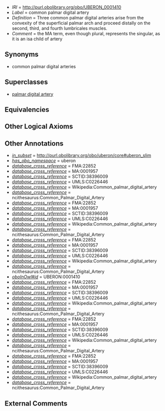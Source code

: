  * *IRI* = http://purl.obolibrary.org/obo/UBERON_0001410
 * *Label* = common palmar digital artery
 * *Definition* = Three common palmar digital arteries arise from the convexity of the superficial palmar arch and proceed distally on the second, third, and fourth lumbricales muscles.
 * *Comment* = the MA term, even though plural, represents the singular, as it is an isa child of artery

## Synonyms

 * common palmar digital arteries

## Superclasses

 * [palmar digital artery](../../UBERON/41/UBERON_0006141.md)

## Equivalencies


## Other Logical Axioms


## Other Annotations

 * *[in_subset](../../et/oboInOwl#inSubset.md)* = http://purl.obolibrary.org/obo/uberon/core#uberon_slim
 * *[has_obo_namespace](../../ce/oboInOwl#hasOBONamespace.md)* = uberon
 * *[database_cross_reference](../../ef/oboInOwl#hasDbXref.md)* = FMA:22852
 * *[database_cross_reference](../../ef/oboInOwl#hasDbXref.md)* = MA:0001957
 * *[database_cross_reference](../../ef/oboInOwl#hasDbXref.md)* = SCTID:38396009
 * *[database_cross_reference](../../ef/oboInOwl#hasDbXref.md)* = UMLS:C0226446
 * *[database_cross_reference](../../ef/oboInOwl#hasDbXref.md)* = Wikipedia:Common_palmar_digital_artery
 * *[database_cross_reference](../../ef/oboInOwl#hasDbXref.md)* = ncithesaurus:Common_Palmar_Digital_Artery
 * *[database_cross_reference](../../ef/oboInOwl#hasDbXref.md)* = FMA:22852
 * *[database_cross_reference](../../ef/oboInOwl#hasDbXref.md)* = MA:0001957
 * *[database_cross_reference](../../ef/oboInOwl#hasDbXref.md)* = SCTID:38396009
 * *[database_cross_reference](../../ef/oboInOwl#hasDbXref.md)* = UMLS:C0226446
 * *[database_cross_reference](../../ef/oboInOwl#hasDbXref.md)* = Wikipedia:Common_palmar_digital_artery
 * *[database_cross_reference](../../ef/oboInOwl#hasDbXref.md)* = ncithesaurus:Common_Palmar_Digital_Artery
 * *[database_cross_reference](../../ef/oboInOwl#hasDbXref.md)* = FMA:22852
 * *[database_cross_reference](../../ef/oboInOwl#hasDbXref.md)* = MA:0001957
 * *[database_cross_reference](../../ef/oboInOwl#hasDbXref.md)* = SCTID:38396009
 * *[database_cross_reference](../../ef/oboInOwl#hasDbXref.md)* = UMLS:C0226446
 * *[database_cross_reference](../../ef/oboInOwl#hasDbXref.md)* = Wikipedia:Common_palmar_digital_artery
 * *[database_cross_reference](../../ef/oboInOwl#hasDbXref.md)* = ncithesaurus:Common_Palmar_Digital_Artery
 * *[oboInOwl#id](../../id/oboInOwl#id.md)* = UBERON:0001410
 * *[database_cross_reference](../../ef/oboInOwl#hasDbXref.md)* = FMA:22852
 * *[database_cross_reference](../../ef/oboInOwl#hasDbXref.md)* = MA:0001957
 * *[database_cross_reference](../../ef/oboInOwl#hasDbXref.md)* = SCTID:38396009
 * *[database_cross_reference](../../ef/oboInOwl#hasDbXref.md)* = UMLS:C0226446
 * *[database_cross_reference](../../ef/oboInOwl#hasDbXref.md)* = Wikipedia:Common_palmar_digital_artery
 * *[database_cross_reference](../../ef/oboInOwl#hasDbXref.md)* = ncithesaurus:Common_Palmar_Digital_Artery
 * *[database_cross_reference](../../ef/oboInOwl#hasDbXref.md)* = FMA:22852
 * *[database_cross_reference](../../ef/oboInOwl#hasDbXref.md)* = MA:0001957
 * *[database_cross_reference](../../ef/oboInOwl#hasDbXref.md)* = SCTID:38396009
 * *[database_cross_reference](../../ef/oboInOwl#hasDbXref.md)* = UMLS:C0226446
 * *[database_cross_reference](../../ef/oboInOwl#hasDbXref.md)* = Wikipedia:Common_palmar_digital_artery
 * *[database_cross_reference](../../ef/oboInOwl#hasDbXref.md)* = ncithesaurus:Common_Palmar_Digital_Artery
 * *[database_cross_reference](../../ef/oboInOwl#hasDbXref.md)* = FMA:22852
 * *[database_cross_reference](../../ef/oboInOwl#hasDbXref.md)* = MA:0001957
 * *[database_cross_reference](../../ef/oboInOwl#hasDbXref.md)* = SCTID:38396009
 * *[database_cross_reference](../../ef/oboInOwl#hasDbXref.md)* = UMLS:C0226446
 * *[database_cross_reference](../../ef/oboInOwl#hasDbXref.md)* = Wikipedia:Common_palmar_digital_artery
 * *[database_cross_reference](../../ef/oboInOwl#hasDbXref.md)* = ncithesaurus:Common_Palmar_Digital_Artery

## External Comments

